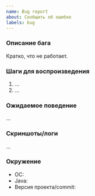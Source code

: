 ```yaml
---
name: Bug report
about: Сообщить об ошибке
labels: bug
---
```


### Описание бага
Кратко, что не работает.

### Шаги для воспроизведения
1. …
2. …

### Ожидаемое поведение
…

### Скриншоты/логи
…

### Окружение
- ОС:
- Java:
- Версия проекта/commit:
